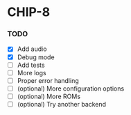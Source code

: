 # CHIP-8

### TODO

- [x] Add audio
- [x] Debug mode
- [ ] Add tests
- [ ] More logs
- [ ] Proper error handling
- [ ] (optional) More configuration options
- [ ] (optional) More ROMs
- [ ] (optional) Try another backend
